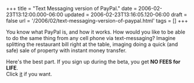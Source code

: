 +++
title = "Text Messaging version of PayPal."
date = 2006-02-23T13:12:00.000-06:00
updated = 2006-02-23T13:16:05.120-06:00
draft = false
url = '/2006/02/text-messaging-version-of-paypal.html'
tags = []
+++

You know what PayPal is, and how it works. How would you like to be able to do the same thing from any cell phone via text-messaging? Imagine splitting the restaurant bill right at the table, imaging doing a quick (and safe) sale of property with instant money transfer.

Here's the best part. If you sign up during the beta, you get **NO FEES for LIFE**.  
Click [it](https://www.textpayme.com/us/secure/index.tpm?ref=TmpIRGUwamVFOWZjcG5oVjVpK0hJcE1tTUhUSUZjV1owaERtY1pQN3MybitEOVlFbFlqOTZRPT0=) if you want.
